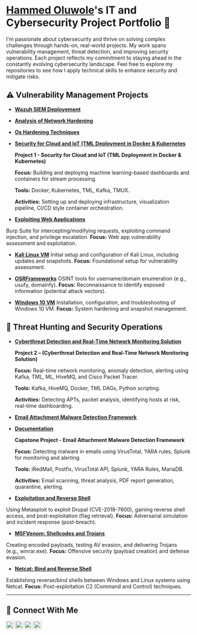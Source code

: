 # <a href="https://www.linkedin.com/in/oluwole-hammed-194756a0/)">Hammed Oluwole</a>'s IT and Cybersecurity Project Portfolio 🔐

I'm passionate about cybersecurity and thrive on solving complex challenges through hands-on, real-world projects. My work spans vulnerability management, threat detection, and improving security operations. Each project reflects my commitment to staying ahead in the constantly evolving cybersecurity landscape. Feel free to explore my repositories to see how I apply technical skills to enhance security and mitigate risks.

## ⚠️ Vulnerability Management Projects 
- **[Wazuh SIEM Deployement](https://github.com/Dynamo7001/Wazuh-SIEM-Deployment)**
- **[ Analysis of Network Hardening](https://github.com/Dynamo7001/Networkhardening/tree/main)**
 - **[ Os Hardening Techniques](https://github.com/Dynamo7001/OShardening)**
- **[ Security for Cloud and IoT (TML Deployment in Docker & Kubernetes](https://drive.google.com/file/d/1xXVu6beZAPne1ZACltwPfThkEllHnGin/view?usp=sharing)**
 
  **Project 1 - Security for Cloud and IoT (TML Deployment in Docker & Kubernetes)**

    **Focus:** Building and deploying machine learning-based dashboards and containers for stream processing.

    **Tools:** Docker, Kubernetes, TML, Kafka, TMUX.

   **Activities:** Setting up and deploying infrastructure, visualization pipeline, CI/CD style container orchestration.
  
 - **[Exploiting Web Applications](https://drive.google.com/file/d/1A-oTUqgw0ChSQzwU6F89Fyf7N1G74HRI/view?usp=drive_link)**

Burp Suite for intercepting/modifying requests, exploiting command injection, and privilege escalation.
**Focus:** Web app vulnerability assessment and exploitation.

- **[Kali Linux VM](https://drive.google.com/file/d/1WW1-5pcYuFE9HlU9hZoMk3XctgX_XSBD/view?usp=drive_link)**
Initial setup and configuration of Kali Linux, including updates and snapshots.
**Focus:** Foundational setup for vulnerability assessment.

- **[OSRFrameworks](https://drive.google.com/file/d/1fnLbSSgLbf3-BCAc7XL8JwkpMkl6T03U/view?usp=drive_link)**
OSINT tools for username/domain enumeration (e.g., usufy, domainfy).
**Focus:** Reconnaissance to identify exposed information (potential attack vectors).

- **[Windows 10 VM](https://drive.google.com/file/d/1qF__tcOkDEtH0RUPlVfd7fIOj4L78LEk/view?usp=drive_link)**
Installation, configuration, and troubleshooting of Windows 10 VM.
**Focus:** System hardening and snapshot management.

## 🚨 Threat Hunting and Security Operations

- **[Cyberthreat Detection and Real-Time Network Monitoring Solution](https://github.com/joshmadakor0/threat-hunting-scenario-tor)**

  **Project 2 – (Cyberthreat Detection and Real-Time Network Monitoring Solution)**

    **Focus:** Real-time network monitoring, anomaly detection, alerting using Kafka, TML, ML, HiveMQ, and Cisco Packet Tracer.

    **Tools:** Kafka, HiveMQ, Docker, TML DAGs, Python scripting.

    **Activities:** Detecting APTs, packet analysis, identifying hosts at risk, real-time dashboarding.
  
- **[Email Attachment Malware Detection Framework](https://docs.google.com/presentation/d/13MbkJHBBwCoCbxpJuk7vvRbOfx_ZrHtg/edit?usp=sharing&ouid=117209426990201025432&rtpof=true&sd=true)**
- **[Documentation](https://docs.google.com/document/d/1RnwZPCTLKJm9n1Y4wah_Ezge1I6iYiUX/edit?usp=drive_link&ouid=117209426990201025432&rtpof=true&sd=true)**

  **Capstone Project - Email Attachment Malware Detection Framework**

  **Focus:** Detecting malware in emails using VirusTotal, YARA rules, Splunk for monitoring and alerting.

   **Tools:** iRedMail, Postfix, VirusTotal API, Splunk, YARA Rules, MariaDB.

    **Activities:** Email scanning, threat analysis, PDF report generation, quarantine, alerting.
  
- **[Exploitation and Reverse Shell](https://drive.google.com/file/d/1Cytax2ZmX8lTCCQ7CTfnsBUKtKClPHfj/view?usp=drive_link)**

Using Metasploit to exploit Drupal (CVE-2018-7600), gaining reverse shell access, and post-exploitation (flag retrieval).
**Focus:** Adversarial simulation and incident response (post-breach).
  
- **[MSFVenom: Shellcodes and Trojans](https://drive.google.com/file/d/14IyZYCGC7ibpPFGY8XqSBDKsYEdolCHd/view?usp=drive_link)**

Creating encoded payloads, testing AV evasion, and delivering Trojans (e.g., winrar.exe).
**Focus:** Offensive security (payload creation) and defense evasion.

- **[Netcat: Bind and Reverse Shell](https://drive.google.com/file/d/1O2FMDMTAt0jRfsb0vTphAMRyQWvrYw9Z/view?usp=drive_link)**

Establishing reverse/bind shells between Windows and Linux systems using Netcat.
**Focus:** Post-exploitation C2 (Command and Control) techniques.
<hr/>

## 🤳 Connect With Me

[<img align="left" alt="___________ | YouTube" width="22px" src="https://cdn.jsdelivr.net/npm/simple-icons@v3/icons/youtube.svg" />][youtube]
[<img align="left" alt="___________ | Twitter" width="22px" src="https://cdn.jsdelivr.net/npm/simple-icons@v3/icons/twitter.svg" />][twitter]
[<img align="left" alt="___________ | LinkedIn" width="22px" src="https://cdn.jsdelivr.net/npm/simple-icons@v3/icons/linkedin.svg" />][linkedin]
[<img align="left" alt="___________ | Instagram" width="22px" src="https://cdn.jsdelivr.net/npm/simple-icons@v3/icons/instagram.svg" />][instagram]

[twitter]: https://x.com/HammedOluwole
[youtube]: https://www.youtube.com/c/___________
[instagram]: https://www.instagram.com/hammedo126/
[linkedin]: https://www.linkedin.com/in/oluwole-hammed-194756a0/

<!--
<img width="35" alt="image" src="https://github.com/user-attachments/assets/2f41c7cd-5ea8-4475-b451-a37161b6c3fb"> 
<img width="35" alt="image" src="https://github.com/user-attachments/assets/77649969-9910-4994-8b96-74a116cfb2a8">
-->
